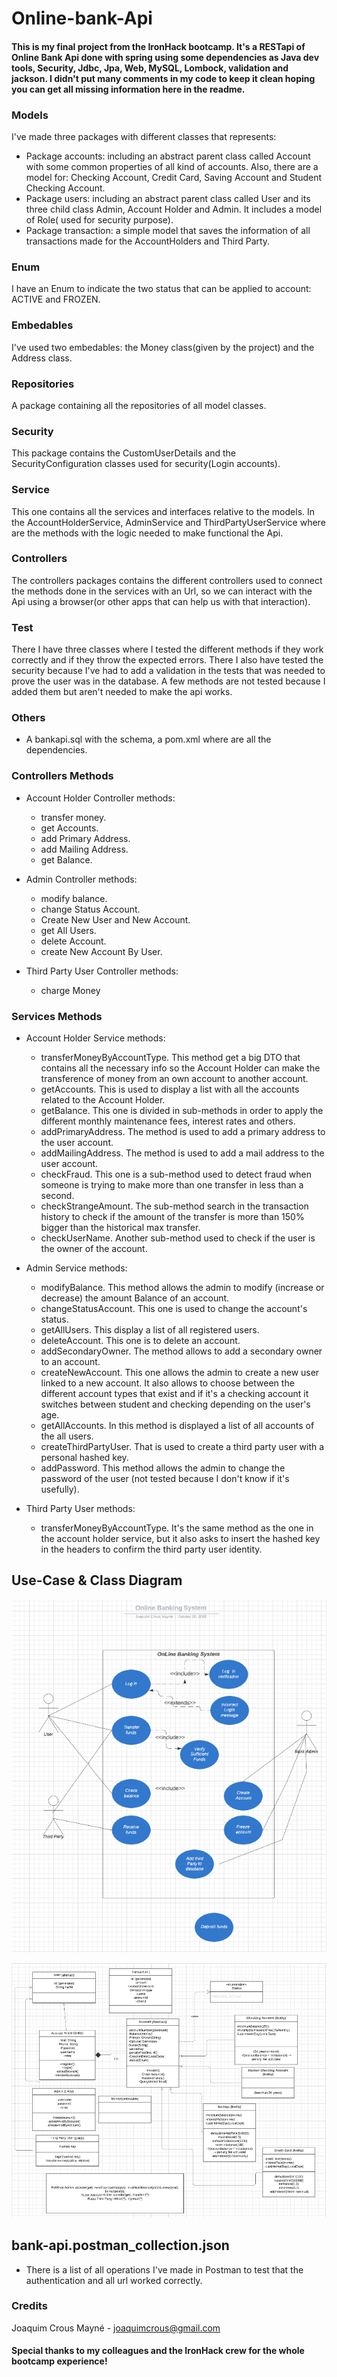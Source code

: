 # Online-bank-Api

#### This is my final project from the IronHack bootcamp. It's a RESTapi of Online Bank Api done with spring using some dependencies as Java dev tools, Security, Jdbc, Jpa, Web, MySQL, Lombock, validation and jackson. I didn't put many comments in my code to keep it clean hoping you can get all missing information here in the readme.

### Models
I've made three packages with different classes that represents:

- Package accounts: including an abstract parent class called Account with some common properties of all kind of accounts. Also, there are a model for: Checking Account, Credit Card, Saving Account and Student Checking Account.
- Package users: including an abstract parent class called User and its three child class Admin, Account Holder and Admin. It includes a model of Role( used for security purpose).
- Package transaction: a simple model that saves the information of all transactions made for the AccountHolders and Third Party.

### Enum
I have an Enum to indicate the two status that can be applied to account: ACTIVE and FROZEN.

### Embedables
I've used two embedables: the Money class(given by the project) and the Address class. 

### Repositories
A package containing all the repositories of all model classes.

### Security
This package contains the CustomUserDetails and the SecurityConfiguration classes used for security(Login accounts). 

### Service
This one contains all the services and interfaces relative to the models. In the AccountHolderService, AdminService and ThirdPartyUserService where are the methods with the logic needed to make functional the Api.

### Controllers
The controllers packages contains the different controllers used to connect the methods done in the services with an Url, so we can interact with the Api using a browser(or other apps that can help us with that interaction).

### Test
There I have three classes where I tested the different methods if they work correctly and if they throw the expected errors. There I also have tested the security because I've had to add a validation in the tests that was needed to prove the user was in the database. A few methods are not tested because I added them but aren't needed to make the api works.  

### Others

- A bankapi.sql with the schema, a pom.xml where are all the dependencies.

### Controllers Methods

- Account Holder Controller methods:
    - transfer money.
    - get Accounts.
    - add Primary Address.
    - add Mailing Address.
    - get Balance.

- Admin Controller methods:
    - modify balance.
    - change Status Account.
    - Create New User and New Account.
    - get All Users.
    - delete Account.
    - create New Account By User.

- Third Party User Controller methods:
    - charge Money

### Services Methods

- Account Holder Service methods:
    - transferMoneyByAccountType. This method get a big DTO that contains all the necessary info so the Account Holder can make the transference of money from an own account to another account.
    - getAccounts. This is used to display a list with all the accounts related to the Account Holder.
    - getBalance. This one is divided in sub-methods in order to apply the different monthly maintenance fees, interest rates and others.
    - addPrimaryAddress. The method is used to add a primary address to the user account.
    - addMailingAddress. The method is used to add a mail address to the user account.
    - checkFraud. This one is a sub-method used to detect fraud when someone is trying to make more than one transfer in less than a second.
    - checkStrangeAmount. The sub-method search in the transaction history to check if the amount of the transfer is more than 150% bigger than the historical max transfer.
    - checkUserName. Another sub-method used to check if the user is the owner of the account.

- Admin Service methods:
    - modifyBalance. This method allows the admin to modify (increase or decrease) the amount Balance of an account.
    - changeStatusAccount. This one is used to change the account's status.
    - getAllUsers. This display a list of all registered users.
    - deleteAccount. This one is to delete an account.
    - addSecondaryOwner. The method allows to add a secondary owner to an account.
    - createNewAccount. This one allows the admin to create a new user linked to a new account. It also allows to choose between the different account types that exist and if it's a checking account it switches between student and checking depending on the user's age. 
    - getAllAccounts. In this method is displayed a list of all accounts of the all users.
    - createThirdPartyUser. That is used to create a third party user with a personal hashed key.
    - addPassword. This method allows the admin to change the password of the user (not tested because I don't know if it's usefully).

- Third Party User methods:
    - transferMoneyByAccountType. It's the same method as the one in the account holder service, but it also asks to insert the hashed key in the headers to confirm the third party user identity.

## Use-Case & Class Diagram

![img.png](img.png)

![img_1.png](img_1.png)

## bank-api.postman_collection.json
- There is a list of all operations I've made in Postman to test that the authentication and all url worked correctly.

### Credits

Joaquim Crous Mayné - joaquimcrous@gmail.com

#### Special thanks to my colleagues and the IronHack crew for the whole bootcamp experience!
